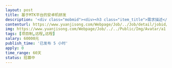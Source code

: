 ```yaml
---                
layout: post       
title: 基于MTK平台的安卓机研发           
description: '<div class="mobmid"><div><h3 class="item_title">需求描述</h3><p>硬件需求说明书<br/>1、4G全网通安卓系统主机（不含外壳）；<br/>2、防水接口设计；<br/>3、功能按键（开关机、拍摄、自定义1、2）；<br/>4、运行指示（开机、电量、网络、APP运行状态）；<br/>5、USB摄像机接口（1路，五芯航空头），充电&amp;传感接口（1路，9芯航空头：2芯充电、4芯供电485、3芯非供电传感）；<br/>6、CPU性能：4核1.5GHz以上；<br/>7、RAM 2G+ROM 16G，支持128G存储扩展；<br/>8、板载蓝牙、WIFI、FM、GPS；<br/>9、内置600~1000mAh安全电池；<br/>10、防水喇叭、防水MIC咪头；<br/>11、耳麦防水接口；<br/>12、启动的时候自动启动客户 app ，启动时直接由启动 LOG 跳转到客户的 APP 程序，中间不应该有其它界面出现；<br/>13、屏蔽调用提示，开放Root 权限；<br/>14、提供安卓标准设备的 API 接口，提供非标设备，比如特殊物理按键、指示灯的 API 接口；<br/>15、调试屏及接口设计，触控；<br/>16、核心板尺寸:L50mm*W42mm*H3mm；<br/>17、外围版暂定[暂定]长宽:L58mm*W45mm，高度由接口器件依据空间结构图合理布局；需要摆件后确认尺寸。<br/> <br/> <br/>500件需求</p></div><!--info end--></div>'     
contenturl: https://www.yuanjisong.com/Webpage/Job/../Job/detail/jobid/101508      
img: https://www.yuanjisong.com/Webpage/Job/../../Public/Img/Avatar/a1.jpg             
tags: [项目制,远程,远程]            
salary: 60000元          
publish_time: '已发布 5 小时'         
apply: 0                   
time_range: 60天              
status: 招募中                  
---                 
```

